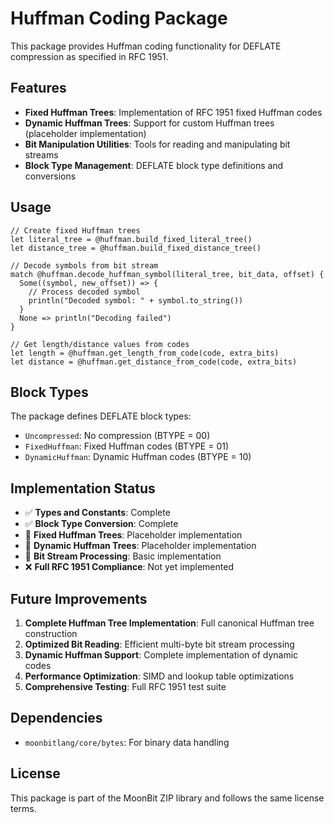 # Huffman Coding Package

This package provides Huffman coding functionality for DEFLATE compression as specified in RFC 1951.

## Features

- **Fixed Huffman Trees**: Implementation of RFC 1951 fixed Huffman codes
- **Dynamic Huffman Trees**: Support for custom Huffman trees (placeholder implementation)
- **Bit Manipulation Utilities**: Tools for reading and manipulating bit streams
- **Block Type Management**: DEFLATE block type definitions and conversions

## Usage

```moonbit
// Create fixed Huffman trees
let literal_tree = @huffman.build_fixed_literal_tree()
let distance_tree = @huffman.build_fixed_distance_tree()

// Decode symbols from bit stream
match @huffman.decode_huffman_symbol(literal_tree, bit_data, offset) {
  Some((symbol, new_offset)) => {
    // Process decoded symbol
    println("Decoded symbol: " + symbol.to_string())
  }
  None => println("Decoding failed")
}

// Get length/distance values from codes
let length = @huffman.get_length_from_code(code, extra_bits)
let distance = @huffman.get_distance_from_code(code, extra_bits)
```

## Block Types

The package defines DEFLATE block types:

- `Uncompressed`: No compression (BTYPE = 00)
- `FixedHuffman`: Fixed Huffman codes (BTYPE = 01)
- `DynamicHuffman`: Dynamic Huffman codes (BTYPE = 10)

## Implementation Status

- ✅ **Types and Constants**: Complete
- ✅ **Block Type Conversion**: Complete
- 🚧 **Fixed Huffman Trees**: Placeholder implementation
- 🚧 **Dynamic Huffman Trees**: Placeholder implementation
- 🚧 **Bit Stream Processing**: Basic implementation
- ❌ **Full RFC 1951 Compliance**: Not yet implemented

## Future Improvements

1. **Complete Huffman Tree Implementation**: Full canonical Huffman tree construction
2. **Optimized Bit Reading**: Efficient multi-byte bit stream processing
3. **Dynamic Huffman Support**: Complete implementation of dynamic codes
4. **Performance Optimization**: SIMD and lookup table optimizations
5. **Comprehensive Testing**: Full RFC 1951 test suite

## Dependencies

- `moonbitlang/core/bytes`: For binary data handling

## License

This package is part of the MoonBit ZIP library and follows the same license terms.

